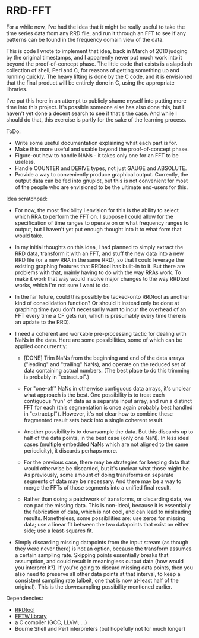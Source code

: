 RRD-FFT
=======

For a while now, I've had the idea that it might be really useful to take the
time series data from any RRD file, and run it through an FFT to see if any
patterns can be found in the frequency domain view of the data.

This is code I wrote to implement that idea, back in March of 2010 judging by
the original timestamps, and I apparently never put much work into it beyond
the proof-of-concept phase.  The little code that exists is a slapdash
collection of shell, Perl and C, for reasons of getting something up and
running quickly.  The heavy lifting is done by the C code, and it is envisioned
that the final product will be entirely done in C, using the appropriate
libraries.

I've put this here in an attempt to publicly shame myself into putting more
time into this project.  It's possible someone else has also done this, but I
haven't yet done a decent search to see if that's the case.  And while I should
do that, this exercise is partly for the sake of the learning process.

ToDo:
 - Write some useful documentation explaining what each part is for.
 - Make this more useful and usable beyond the proof-of-concept phase.
 - Figure-out how to handle NANs - it takes only one for an FFT to be useless.
 - Handle COUNTER and DERIVE types, not just GAUGE and ABSOLUTE.
 - Provide a way to conveniently produce graphical output.  Currently, the
   output data can be fed into gnuplot, but this is not convenient for most of
   the people who are envisioned to be the ultimate end-users for this.

Idea scratchpad:

 - For now, the most flexibility I envision for this is the ability to select
which RRA to perform the FFT on.  I suppose I could allow for the specification
of time ranges to operate on or what frequency ranges to output, but I haven't
yet put enough thought into it to what form that would take.

 - In my initial thoughts on this idea, I had planned to simply extract the RRD
data, transform it with an FFT, and stuff the new data into a new RRD file (or
a new RRA in the same RRD), so that I could leverage the existing graphing
features that RRDtool has built-in to it.  But there are problems with that,
mainly having to do with the way RRAs work.  To make it work that way would
involve major changes to the way RRDtool works, which I'm not sure I want to
do.

 - In the far future, could this possibly be tacked-onto RRDtool as another
kind of consolidation function?  Or should it instead only be done at graphing
time (you don't necessarily want to incur the overhead of an FFT every time a
CF gets run, which is presumably every time there is an update to the RRD).

 - I need a coherent and workable pre-processing tactic for dealing with NaNs
in the data.  Here are some possibilities, some of which can be applied
concurrently:

   - [DONE] Trim NaNs from the beginning and end of the data arrays ("leading"
  and "trailing" NaNs), and operate on the reduced set of data containing
  actual numbers.  (The best place to do this trimming is probably in
  "extract.pl".)

   - For "one-off" NaNs in otherwise contiguous data arrays, it's unclear what
  approach is the best.  One possibility is to treat each contiguous "run" of
  data as a separate input array, and run a distinct FFT for each (this
  segmentation is once again probably best handled in "extract.pl").  However,
  it's not clear how to combine these fragmented result sets back into a single
  coherent result.

   - Another possibility is to downsample the data.  But this discards up to
  half of the data points, in the best case (only one NaN).  In less ideal
  cases (multiple embedded NaNs which are not aligned to the same periodicity),
  it discards perhaps more.

   - For the previous case, there may be strategies for keeping data that would
  otherwise be discarded, but it's unclear what those might be.  As previously,
  some amount of doing transforms on separate segments of data may be
  necessary.  And there may be a way to merge the FFTs of those segments into a
  unified final result.

   - Rather than doing a patchwork of transforms, or discarding data, we can
  pad the missing data.  This is non-ideal, because it is essentially the
  fabrication of data, which is not cool, and can lead to misleading results.
  Nonetheless, some possibilities are: use zeros for missing data; use a linear
  fit between the two datapoints that exist on either side; use a least-squares
  fit.

  - Simply discarding missing datapoints from the input stream (as though they
  were never there) is not an option, because the transform assumes a certain
  sampling rate.  Skipping points essentially breaks that assumption, and could
  result in meaningless output data (how would you interpret it?).  If you're
  going to discard missing data points, then you also need to preserve all
  other data points at that interval, to keep a consistent sampling rate
  (albeit, one that is now at-least half of the original).  This is the
  downsampling possibility mentioned earlier.

Dependencies:

 - [RRDtool](http://www.rrdtool.org)
 - [FFTW library](http://www.fftw.org)
 - a C compiler (GCC, LLVM, ...)
 - Bourne Shell and Perl interpreters (but hopefully not for much longer)
